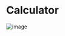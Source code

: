 # Calculator

![image](https://github.com/m0bpsych100/Calculator/assets/146690792/771cf071-d303-4d0c-a3af-5db73dfc131e)
